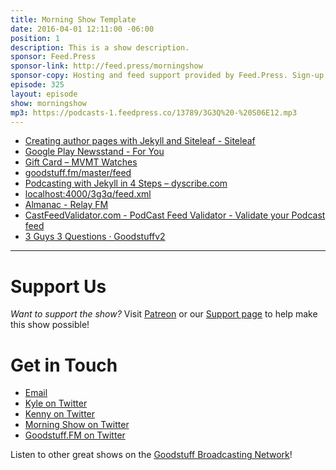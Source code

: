 ```yaml
---
title: Morning Show Template
date: 2016-04-01 12:11:00 -06:00
position: 1
description: This is a show description.
sponsor: Feed.Press
sponsor-link: http://feed.press/morningshow
sponsor-copy: Hosting and feed support provided by Feed.Press. Sign-up today and try FeedPress on a 14 day trial (no contracts or commitments). Use promo code `morningshow` during checkout to get 10% off your first year
episode: 325
layout: episode
show: morningshow
mp3: https://podcasts-1.feedpress.co/13789/3G3Q%20-%20S06E12.mp3
---
```


* [Creating author pages with Jekyll and Siteleaf - Siteleaf](https://www.siteleaf.com/blog/author-pages-in-jekyll-and-siteleaf/)
* [Google Play Newsstand - For You](https://play.google.com/newsstand/web/home)
* [Gift Card – MVMT Watches](https://www.mvmtwatches.com/products/gift-card)
* [goodstuff.fm/master/feed](http://goodstuff.fm/master/feed)
* [Podcasting with Jekyll in 4 Steps – dyscribe.com](https://dyscribe.com/en/podcasting/podcasting-with-jekyll-in-4-steps.html)
* [localhost:4000/3g3q/feed.xml](http://localhost:4000/3g3q/feed.xml)
* [Almanac - Relay FM](https://www.relay.fm/almanac)
* [CastFeedValidator.com - PodCast Feed Validator - Validate your Podcast feed](http://castfeedvalidator.com/)
* [3 Guys 3 Questions · Goodstuffv2](http://goodstuffv2.siteleaf.net/3g3q/)

***

# Support Us

*Want to support the show?* Visit [Patreon](http://patreon.com/morningshow) or our [Support page](http://morningshow.am/support) to help make this show possible!

# Get in Touch

* [Email](mailto:kyle@goodstuff.fm)
* [Kyle on Twitter](http://twitter.com/dogburps)
* [Kenny on Twitter](http://twitter.com/pizzarobotics)
* [Morning Show on Twitter](http://twitter.com/morningshowam)
* [Goodstuff.FM on Twitter](http://twitter.com/goodstufffm)

Listen to other great shows on the [Goodstuff Broadcasting Network](http://goodstuff.fm/broadcasts)!
